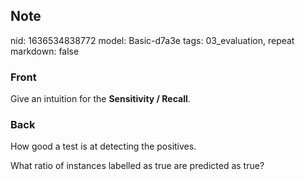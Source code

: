 ## Note
nid: 1636534838772
model: Basic-d7a3e
tags: 03_evaluation, repeat
markdown: false

### Front
Give an intuition for the <b>Sensitivity / Recall</b>.

### Back
How good a test is at detecting the positives.<div>
</div><div>What ratio of instances labelled as true are predicted as true?</div>
